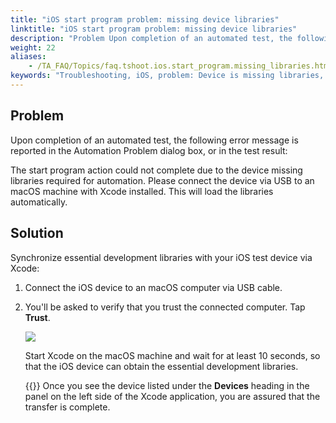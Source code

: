 ```yaml
--- 
title: "iOS start program problem: missing device libraries"
linktitle: "iOS start program problem: missing device libraries"
description: "Problem Upon completion of an automated test, the following error message is reported in the Automation Problem dialog box, or in the test result: The start program action could not complete due to ..."
weight: 22
aliases: 
    - /TA_FAQ/Topics/faq.tshoot.ios.start_program.missing_libraries.html
keywords: "Troubleshooting, iOS, problem: Device is missing libraries, start program, troubleshooting"
---
```


## Problem

Upon completion of an automated test, the following error message is reported in the Automation Problem dialog box, or in the test result:

The start program action could not complete due to the device missing libraries required for automation. Please connect the device via USB to an macOS machine with Xcode installed. This will load the libraries automatically.

## Solution

Synchronize essential development libraries with your iOS test device via Xcode:

1.  Connect the iOS device to an macOS computer via USB cable.
2.  You'll be asked to verify that you trust the connected computer. Tap **Trust**.

    ![](/images/iOS/Images/Trust_computer_dlg.png)

    Start Xcode on the macOS machine and wait for at least 10 seconds, so that the iOS device can obtain the essential development libraries.

    {{<tip>}} Once you see the device listed under the **Devices** heading in the panel on the left side of the Xcode application, you are assured that the transfer is complete.





